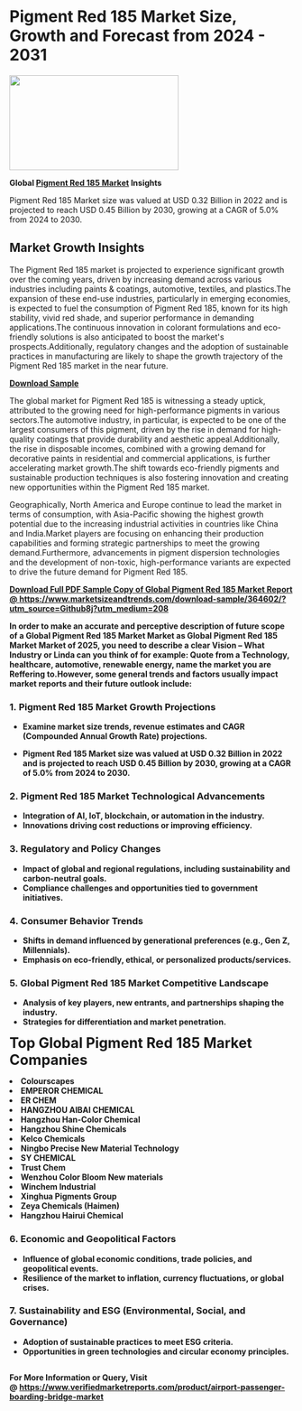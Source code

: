 <H1>Pigment Red 185 Market Size, Growth and Forecast from 2024 - 2031</H1><img class="aligncenter size-medium wp-image-584254" src="https://thirdeyenews.in/wp-content/uploads/2024/09/Global-Market-Research-300x168.jpeg" alt="" width="300" height="168" /><p><strong>Global&nbsp;<a href="https://www.marketsizeandtrends.com/download-sample/364602/?utm_source=Github8j?utm_medium=208">Pigment Red 185 Market</a> Insights</strong></p><p>Pigment Red 185 Market size was valued at USD 0.32 Billion in 2022 and is projected to reach USD 0.45 Billion by 2030, growing at a CAGR of 5.0% from 2024 to 2030.</p><p><h2>Market Growth Insights</h2> <p>The Pigment Red 185 market is projected to experience significant growth over the coming years, driven by increasing demand across various industries including paints & coatings, automotive, textiles, and plastics.The expansion of these end-use industries, particularly in emerging economies, is expected to fuel the consumption of Pigment Red 185, known for its high stability, vivid red shade, and superior performance in demanding applications.The continuous innovation in colorant formulations and eco-friendly solutions is also anticipated to boost the market's prospects.Additionally, regulatory changes and the adoption of sustainable practices in manufacturing are likely to shape the growth trajectory of the Pigment Red 185 market in the near future.</p> <p><strong><a href="#">Download Sample</a></strong></p> <p>The global market for Pigment Red 185 is witnessing a steady uptick, attributed to the growing need for high-performance pigments in various sectors.The automotive industry, in particular, is expected to be one of the largest consumers of this pigment, driven by the rise in demand for high-quality coatings that provide durability and aesthetic appeal.Additionally, the rise in disposable incomes, combined with a growing demand for decorative paints in residential and commercial applications, is further accelerating market growth.The shift towards eco-friendly pigments and sustainable production techniques is also fostering innovation and creating new opportunities within the Pigment Red 185 market.</p> <p>Geographically, North America and Europe continue to lead the market in terms of consumption, with Asia-Pacific showing the highest growth potential due to the increasing industrial activities in countries like China and India.Market players are focusing on enhancing their production capabilities and forming strategic partnerships to meet the growing demand.Furthermore, advancements in pigment dispersion technologies and the development of non-toxic, high-performance variants are expected to drive the future demand for Pigment Red 185.</p> <p><strong><a href="#"></p><p><span class=""><strong>Download Full PDF Sample Copy of Global Pigment Red 185 Market Report</strong> @ <a href="https://www.marketsizeandtrends.com/download-sample/364602/?utm_source=Github8j?utm_medium=208" target="_blank">https://www.marketsizeandtrends.com/download-sample/364602/?utm_source=Github8j?utm_medium=208</a></span></p><p>In order to make an accurate and perceptive description of future scope of a Global&nbsp;Pigment Red 185 Market Market as Global&nbsp;Pigment Red 185 Market Market of 2025, you need to describe a clear Vision &ndash; What Industry or Linda can you think of for example: Quote from a Technology, healthcare, automotive, renewable energy, name the market you are Reffering to.However, some general trends and factors usually impact market reports and their future outlook include:</p><h3>1.&nbsp;<strong>Pigment Red 185 Market Growth Projections</strong></h3><ul><li>Examine market size trends, revenue estimates and CAGR (Compounded Annual Growth Rate) projections.</li><li><p>Pigment Red 185 Market size was valued at USD 0.32 Billion in 2022 and is projected to reach USD 0.45 Billion by 2030, growing at a CAGR of 5.0% from 2024 to 2030.</p></li></ul><h3>2.&nbsp;<strong>Pigment Red 185 Market Technological Advancements</strong></h3><ul><li>Integration of AI, IoT, blockchain, or automation in the industry.</li><li>Innovations driving cost reductions or improving efficiency.</li></ul><h3>3.&nbsp;<strong>Regulatory and Policy Changes</strong></h3><ul><li>Impact of global and regional regulations, including sustainability and carbon-neutral goals.</li><li>Compliance challenges and opportunities tied to government initiatives.</li></ul><h3>4.&nbsp;<strong>Consumer Behavior Trends</strong></h3><ul><li>Shifts in demand influenced by generational preferences (e.g., Gen Z, Millennials).</li><li>Emphasis on eco-friendly, ethical, or personalized products/services.</li></ul><h3>5.&nbsp;<strong>Global Pigment Red 185 Market Competitive Landscape</strong></h3><ul><li>Analysis of key players, new entrants, and partnerships shaping the industry.</li><li>Strategies for differentiation and market penetration.</li></ul><p data-pm-slice="1 1 []"><span style="color: inherit; font-family: inherit; font-size: 25px;">Top Global Pigment Red 185 Market Companies</span></p><div class="" data-test-id=""><p><li>Colourscapes</li><li> EMPEROR CHEMICAL</li><li> ER CHEM</li><li> HANGZHOU AIBAI CHEMICAL</li><li> Hangzhou Han-Color Chemical</li><li> Hangzhou Shine Chemicals</li><li> Kelco Chemicals</li><li> Ningbo Precise New Material Technology</li><li> SY CHEMICAL</li><li> Trust Chem</li><li> Wenzhou Color Bloom New materials</li><li> Winchem Industrial</li><li> Xinghua Pigments Group</li><li> Zeya Chemicals (Haimen)</li><li> Hangzhou Hairui Chemical</li></p></div><h3>6.&nbsp;<strong>Economic and Geopolitical Factors</strong></h3><ul><li>Influence of global economic conditions, trade policies, and geopolitical events.</li><li>Resilience of the market to inflation, currency fluctuations, or global crises.</li></ul><h3>7.&nbsp;<strong>Sustainability and ESG (Environmental, Social, and Governance)</strong></h3><ul><li>Adoption of sustainable practices to meet ESG criteria.</li><li>Opportunities in green technologies and circular economy principles.</li></ul><h2><strong style="font-size: 14px;">For More Information or Query, Visit @&nbsp;</strong><a style="background-color: #ffffff; font-size: 14px;" href="https://www.marketsizeandtrends.com/report/pigment-red-185-market/" target="_blank">https://www.verifiedmarketreports.com/product/airport-passenger-boarding-bridge-market</a></h2>